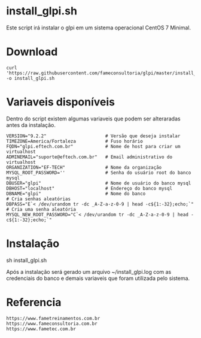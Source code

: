 # install_glpi.sh

Este script irá instalar o glpi em um sistema operacional CentOS 7 Minimal. 


# Download

    curl 'https://raw.githubusercontent.com/fameconsultoria/glpi/master/install_glpi.sh' -o install_glpi.sh 


# Variaveis disponíveis

Dentro do script existem algumas variaveis que podem ser alteraradas antes da instalação.


    VERSION="9.2.2"                      # Versão que deseja instalar
    TIMEZONE=America/Fortaleza           # Fuso horário
    FQDN="glpi.eftech.com.br"            # Nome de host para criar um virtualhost
    ADMINEMAIL="suporte@eftech.com.br"   # Email administrativo do virtualhost
    ORGANIZATION="EF-TECH"               # Nome da organização
    MYSQL_ROOT_PASSWORD=''               # Senha do usuário root do banco mysql
    DBUSER="glpi"                        # Nome de usuário do banco mysql
    DBHOST="localhost"                   # Endereço do banco mysql
    DBNAME="glpi"                        # Nome do banco
    # Cria senhas aleatórias
    DBPASS="E`< /dev/urandom tr -dc _A-Z-a-z-0-9 | head -c${1:-32};echo;`" # Cria uma senha aleatória
    MYSQL_NEW_ROOT_PASSWORD="C`< /dev/urandom tr -dc _A-Z-a-z-0-9 | head -c${1:-32};echo;`" 
    
    

# Instalação 

  sh install_glpi.sh


Após a instalação será gerado um arquivo ~/install_glpi.log com as credenciais do banco e demais variaveis que foram utilizada pelo sistema. 



# Referencia

    https://www.fametreinamentos.com.br
    https://www.fameconsultoria.com.br
    https://www.fametec.com.br
    
    
